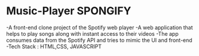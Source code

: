 # Music-Player SPONGIFY

-A front-end clone project of the Spotify web player
-A web application that helps to play songs along with instant access to their videos
-The app consumes data from the Spotify API and tries to mimic the UI and front-end
-Tech Stack : HTML,CSS, JAVASCRIPT




